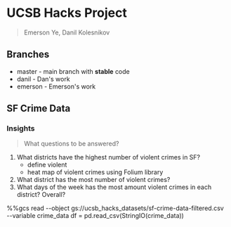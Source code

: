 # UCSB Hacks Project
> Emerson Ye, Danil Kolesnikov

## Branches

* master - main branch with **stable** code
* danil - Dan's work
* emerson - Emerson's work

## SF Crime Data

### Insights
> What questions to be answered?

1. What districts have the highest number of violent crimes in SF?
   * define violent
   * heat map of violent crimes using Folium library
2. What district has the most number of violent crimes?
3. What days of the week has the most amount violent crimes in each district? Overall?

%%gcs read --object gs://ucsb_hacks_datasets/sf-crime-data-filtered.csv	--variable crime_data
df = pd.read_csv(StringIO(crime_data))

